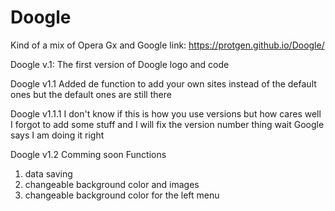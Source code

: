 # Doogle
Kind of a mix of Opera Gx and Google
link: https://protgen.github.io/Doogle/

Doogle v.1:
The first version of Doogle logo and code

Doogle v1.1
Added de function to add your own
sites instead of the default ones
but the default ones are still there

Doogle v1.1.1
I don't know if this is how you use versions
but how cares well I forgot to add some stuff
and I will fix the version number thing wait 
Google says I am doing it right

Doogle v1.2 Comming soon Functions
1. data saving
2. changeable background color and images
3. changeable background color for the left menu
